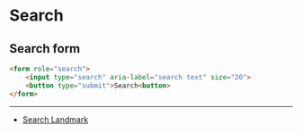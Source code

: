 # Search

## Search form

```html
<form role="search">
    <input type="search" aria-label="search text" size="20">
    <button type="submit">Search<button>
</form>
```

---

- [Search Landmark](http://w3c.github.io/aria-practices/examples/landmarks/search.html)

